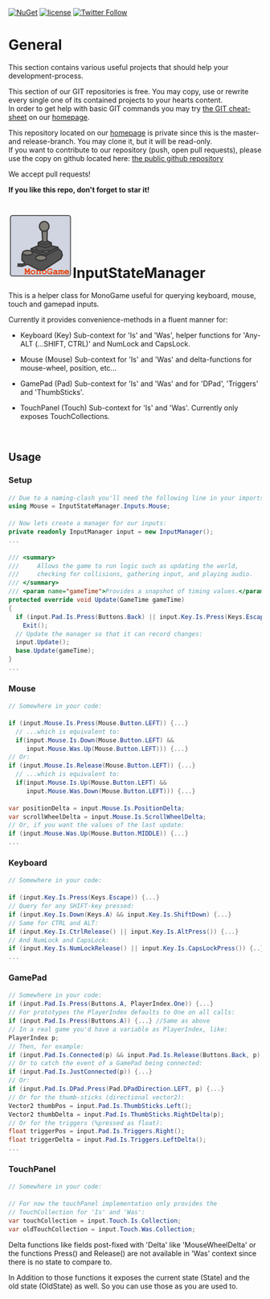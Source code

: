 [![NuGet](https://img.shields.io/nuget/v/InputStateManager.svg?maxAge=2592000)](https://www.nuget.org/packages/InputStateManager/)
 [![license](https://img.shields.io/github/license/unterrainerinformatik/collisiongrid.svg?maxAge=2592000)](http://unlicense.org)  [![Twitter Follow](https://img.shields.io/twitter/follow/throbax.svg?style=social&label=Follow&maxAge=2592000)](https://twitter.com/throbax)  

# General

This section contains various useful projects that should help your development-process.  

This section of our GIT repositories is free. You may copy, use or rewrite every single one of its contained projects to your hearts content.  
In order to get help with basic GIT commands you may try [the GIT cheat-sheet][coding] on our [homepage][homepage].  

This repository located on our  [homepage][homepage] is private since this is the master- and release-branch. You may clone it, but it will be read-only.  
If you want to contribute to our repository (push, open pull requests), please use the copy on github located here: [the public github repository][github]  

We accept pull requests!

**If you like this repo, don't forget to star it!**

# ![Icon](https://github.com/UnterrainerInformatik/InputStateManager/raw/master/icon.png)InputStateManager

This is a helper class for MonoGame useful for querying keyboard, mouse, touch and gamepad inputs.

Currently it provides convenience-methods in a fluent manner for:

* Keyboard (Key)
  Sub-context for 'Is' and 'Was', helper functions for 'Any-ALT (...SHIFT, CTRL)' and NumLock and CapsLock.

* Mouse (Mouse)
  Sub-context for 'Is' and 'Was' and delta-functions for mouse-wheel, position, etc...

* GamePad (Pad)
  Sub-context for 'Is' and 'Was' and for 'DPad', 'Triggers' and 'ThumbSticks'.

* TouchPanel (Touch)
  Sub-context for 'Is' and 'Was'. Currently only exposes TouchCollections.

  ​

## Usage

### Setup

```c#
// Due to a naming-clash you'll need the following line in your imports:
using Mouse = InputStateManager.Inputs.Mouse;

// Now lets create a manager for our inputs:
private readonly InputManager input = new InputManager();
...

/// <summary>
///     Allows the game to run logic such as updating the world,
///     checking for collisions, gathering input, and playing audio.
/// </summary>
/// <param name="gameTime">Provides a snapshot of timing values.</param>
protected override void Update(GameTime gameTime)
{
  if (input.Pad.Is.Press(Buttons.Back) || input.Key.Is.Press(Keys.Escape))
    Exit();
  // Update the manager so that it can record changes:
  input.Update();
  base.Update(gameTime);
}
...
```

### Mouse

```c#
// Somewhere in your code:

if (input.Mouse.Is.Press(Mouse.Button.LEFT)) {...}
  // ...which is equivalent to:
  if(input.Mouse.Is.Down(Mouse.Button.LEFT) && 
     input.Mouse.Was.Up(Mouse.Button.LEFT))) {...}
// Or:
if (input.Mouse.Is.Release(Mouse.Button.LEFT)) {...}
  // ...which is equivalent to:
  if(input.Mouse.Is.Up(Mouse.Button.LEFT) && 
     input.Mouse.Was.Down(Mouse.Button.LEFT))) {...}

var positionDelta = input.Mouse.Is.PositionDelta;
var scrollWheelDelta = input.Mouse.Is.ScrollWheelDelta;
// Or, if you want the values of the last update:
if (input.Mouse.Was.Up(Mouse.Button.MIDDLE)) {...}
...
```

### Keyboard

```c#
// Somewhere in your code:

if (input.Key.Is.Press(Keys.Escape)) {...}
// Query for any SHIFT-key pressed:
if (input.Key.Is.Down(Keys.A) && input.Key.Is.ShiftDown) {...}
// Same for CTRL and ALT:
if (input.Key.Is.CtrlRelease() || input.Key.Is.AltPress()) {...}
// And NumLock and CapsLock:
if (input.Key.Is.NumLockRelease() || input.Key.Is.CapsLockPress()) {..}
...
```

### GamePad

```c#
// Somewhere in your code:
if (input.Pad.Is.Press(Buttons.A, PlayerIndex.One)) {...}
// For prototypes the PlayerIndex defaults to One on all calls:
if (input.Pad.Is.Press(Buttons.A)) {...} //Same as above
// In a real game you'd have a variable as PlayerIndex, like:
PlayerIndex p;
// Then, for example:
if (input.Pad.Is.Connected(p) && input.Pad.Is.Release(Buttons.Back, p)) {...}
// Or to catch the event of a GamePad being connected:
if (input.Pad.Is.JustConnected(p)) {...}
// Or:
if (input.Pad.Is.DPad.Press(Pad.DPadDirection.LEFT, p) {...}
// Or for the thumb-sticks (directional vector2):
Vector2 thumbPos = input.Pad.Is.ThumbSticks.Left();
Vector2 thumbDelta = input.Pad.Is.ThumbSticks.RightDelta(p);
// Or for the triggers (%pressed as float):
float triggerPos = input.Pad.Is.Triggers.Right();
float triggerDelta = input.Pad.Is.Triggers.LeftDelta();
...
```

### TouchPanel

```c#
// Somewhere in your code:

// For now the touchPanel implementation only provides the
// TouchCollection for 'Is' and 'Was':
var touchCollection = input.Touch.Is.Collection;
var oldTouchCollection = input.Touch.Was.Collection;
```

Delta functions like fields post-fixed with 'Delta' like 'MouseWheelDelta' or the functions Press() and Release() are not available in 'Was' context since there is no state to compare to.

In Addition to those functions it exposes the current state (State) and the old state (OldState) as well. So you can use those as you are used to.

[homepage]: http://www.unterrainer.info
[coding]: http://www.unterrainer.info/Home/Coding
[github]: https://github.com/UnterrainerInformatik/InputStateManager